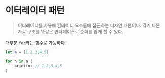 # 이터레이터 패턴

> 이터레이터를 사용해 컨테이너 요소들에 접근하는 디자인 패턴이다. 각기 다른 자료 구조를 똑같은 인터페이스로 순회를 쉽게 할 수 있다.

대부분 `for`라는 함수로 가능하다.

```swift
let a = [1,2,3,4,5]

for n in a {
    print(n) // 1,2,3,4,5
}
```
